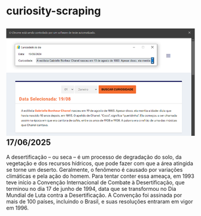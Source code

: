 # curiosity-scraping
![Budget](./execucao.png)
17/06/2025
-
A desertificação – ou seca – é um processo de degradação do solo, da vegetação e dos recursos hídricos, que pode fazer com que a área atingida se torne um deserto. Geralmente, o fenômeno é causado por variações climáticas e pela ação do homem. Para tentar conter essa ameaça, em 1993 teve início a Convenção Internacional de Combate à Desertificação, que terminou no dia 17 de junho de 1994, data que se transformou no Dia Mundial de Luta contra a Desertificação. A Convenção foi assinada por mais de 100 países, incluindo o Brasil, e suas resoluções entraram em vigor em 1996.
